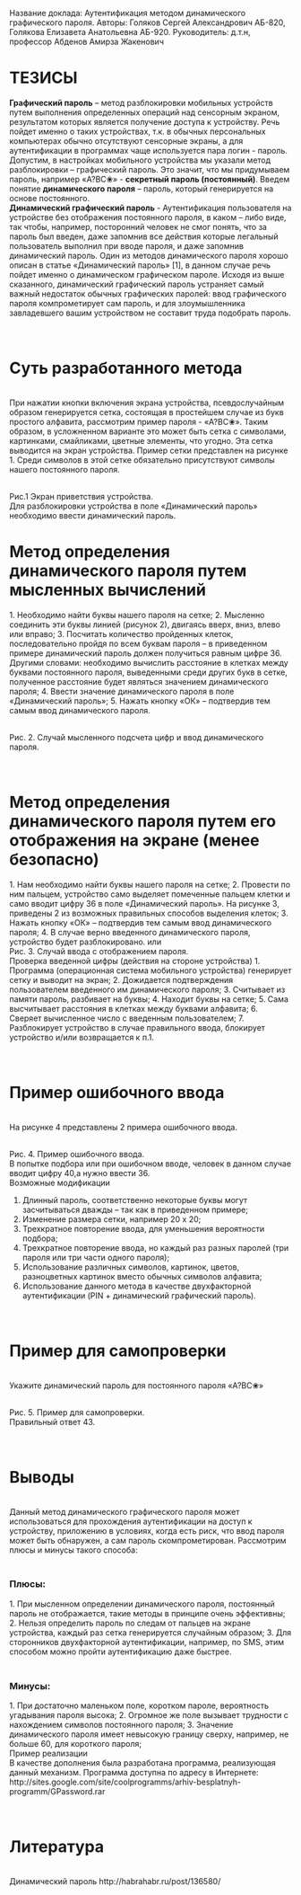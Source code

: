 Название доклада: Аутентификация методом динамического графического пароля.
Авторы: Голяков Сергей Александрович АБ-820, Голякова Елизавета Анатольевна АБ-920.
Руководитель: д.т.н, профессор Абденов Амирза Жакенович

<h1>ТЕЗИСЫ <br></h1>
<b>Графический пароль</b> – метод разблокировки мобильных устройств путем выполнения определенных операций над сенсорным экраном, результатом которых является получение доступа к устройству. Речь пойдет именно о таких устройствах, т.к. в обычных персональных компьютерах обычно отсутствуют сенсорные экраны, а для аутентификации в программах чаще используется пара логин - пароль. 
<br>Допустим, в настройках мобильного устройства мы указали метод разблокировки – графический пароль. Это значит, что мы придумываем пароль, например «A?BC❀» - <b>секретный пароль (постоянный)</b>. Введем понятие <b>динамического пароля</b> – пароль, который генерируется на основе постоянного. 
<br><b>Динамический графический пароль</b> -  Аутентификация пользователя на устройстве без отображения постоянного пароля, в каком – либо виде, так чтобы, например, посторонний человек не смог понять, что за пароль был введен, даже запомнив все действия которые легальный пользователь выполнил при вводе пароля, и даже запомнив динамический пароль. Один из методов динамического пароля хорошо описан в статье «Динамический пароль» [1], в данном случае речь пойдет именно о динамическом графическом пароле.
Исходя из выше сказанного, динамический графический пароль устраняет самый важный недостаток обычных графических паролей: ввод графического пароля компрометирует сам пароль, и для злоумышленника завладевшего вашим устройством не составит труда подобрать пароль.
<h1><br>Суть разработанного метода </h1>
<br>При нажатии кнопки включения экрана устройства, псевдослучайным образом генерируется сетка, состоящая в простейшем случае из букв простого алфавита, рассмотрим пример пароля -  «A?BC❀». Таким образом, в усложненном варианте это может быть сетка с символами, картинками, смайликами, цветные элементы, что угодно. Эта сетка выводится на экран устройства. Пример сетки представлен на рисунке 1. Среди символов в этой сетке обязательно присутствуют символы нашего постоянного пароля.
 
<br>Рис.1 Экран приветствия устройства.
<br>Для разблокировки устройства в поле «Динамический пароль» необходимо ввести динамический пароль.
<h1>Метод определения динамического пароля путем мысленных вычислений</h1>
1.	Необходимо найти буквы нашего пароля на сетке;
2.	Мысленно соединить эти буквы линией (рисунок 2), двигаясь вверх, вниз, влево или вправо;
3.	Посчитать количество пройденных клеток, последовательно пройдя по всем буквам пароля – в приведенном примере динамический пароль должен получиться равным цифре 36. Другими словами: необходимо вычислить расстояние в клетках между буквами постоянного пароля, выведенными среди других букв в сетке, полученное расстояние будет являться значением динамического пароля;
4.	Ввести значение динамического пароля в поле «Динамический пароль»;
5.	Нажать кнопку «ОК» – подтвердив тем самым ввод динамического пароля.
 
<br>Рис. 2. Случай мысленного подсчета цифр и ввод динамического пароля.
<h1><br>Метод определения динамического пароля путем его отображения на экране (менее безопасно)</h1>
1.	Нам необходимо найти буквы нашего пароля на сетке;
2.	Провести по ним пальцем, устройство само выделяет помеченные пальцем клетки и само вводит цифру 36 в поле «Динамический пароль». На рисунке 3, приведены 2 из возможных правильных способов выделения клеток;
3.	Нажать кнопку «ОК» – подтвердив тем самым ввод динамического пароля;
4.	В случае верно введенного динамического пароля, устройство будет разблокировано.
 	или	 
<br>Рис. 3. Случай ввода с отображением пароля.
<br>Проверка введенной цифры (действия на стороне устройства)
1.	Программа (операционная система мобильного устройства) генерирует сетку и выводит на экран;
2.	Дожидается подтверждения пользователем введенного им динамического пароля;
3.	Считывает из памяти пароль, разбивает на буквы;
4.	Находит буквы на сетке;
5.	Сама высчитывает расстояния в клетках между буквами алфавита;
6.	Сверяет вычисленное число с  введенным пользователем;
7.	Разблокирует устройство в случае правильного ввода, блокирует устройство и/или возвращается к п.1.
<h1><br>Пример ошибочного ввода</h1>
<br>На рисунке 4 представлены 2 примера ошибочного ввода.
 		 
<br>Рис. 4. Пример ошибочного ввода.
<br>В попытке подбора или при ошибочном вводе, человек в данном случае вводит цифру 40,а нужно ввести 36.
<br>Возможные модификации
1.	Длинный пароль, соответственно некоторые буквы могут засчитываться дважды – так как в приведенном примере;
2.	Изменение размера сетки, например 20 х 20;
3.	Трехкратное повторение ввода, для уменьшения вероятности  подбора;
4.	Трехкратное повторение ввода, но каждый раз разных паролей (три пароля или три части одного пароля);
5.	Использование различных символов, картинок, цветов, разноцветных картинок вместо обычных символов алфавита;
6.	Использование данного метода в качестве двухфакторной аутентификации (PIN + динамический графический пароль).
<h1><br>Пример для самопроверки</h1>
<br>Укажите динамический пароль для постоянного пароля «A?BC❀»
 
<br>Рис. 5. Пример для самопроверки.
<br>Правильный ответ 43.
<h1><br>Выводы</h1>
<br>Данный метод динамического графического пароля может использоваться для прохождения аутентификации на доступ к устройству,  приложению в условиях, когда есть риск, что ввод пароля может быть обнаружен, а сам пароль скомпрометирован. Рассмотрим плюсы и минусы такого способа:
<h3><br>Плюсы:</h3>
1.	При мысленном определении динамического пароля, постоянный пароль не отображается, такие методы в принципе очень эффективны;
2.	Нельзя определить пароль по следам от пальцев на экране устройства, каждый раз сетка генерируется случайным образом;
3.	Для сторонников двухфакторной аутентификации, например, по SMS, этим способом можно пройти аутентификацию даже быстрее.
<h3><br>Минусы:</h3>
1.	При достаточно маленьком поле, коротком пароле, вероятность угадывания пароля высока;
2.	Огромное же поле вызывает трудности с нахождением символов постоянного пароля;
3.	Значение динамического пароля имеет невысокую границу сверху, например, не больше 60, для короткого пароля;
<br>Пример реализации
<br>В качестве дополнения была разработана программа, реализующая данный механизм. Программа доступна по адресу в Интернете: http://sites.google.com/site/coolprogramms/arhiv-besplatnyh-programm/GPassword.rar
<h1><br>Литература</h1>
<br>Динамический пароль http://habrahabr.ru/post/136580/
